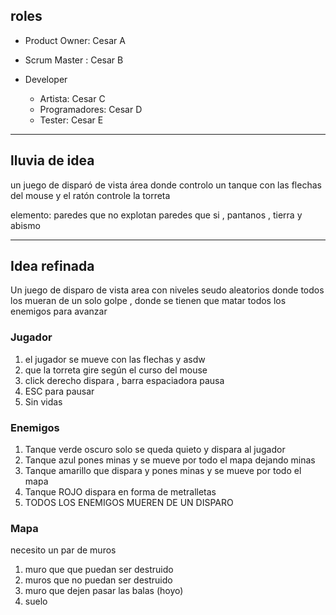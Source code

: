 ## roles
- Product Owner: Cesar A 
- Scrum Master : Cesar B

- Developer
	- Artista:               Cesar C
	- Programadores: Cesar D
	- Tester:                 Cesar E
		
----

## lluvia de idea 

un juego de disparó de vista área donde controlo un tanque con las flechas del mouse y el ratón controle la torreta

elemento: paredes que no explotan paredes que si , pantanos , tierra y abismo 

--- 
## Idea refinada

Un juego de disparo de vista area con niveles seudo aleatorios donde todos los mueran de un solo golpe , donde se tienen que matar todos los enemigos para avanzar
### Jugador
1. el jugador se mueve con las flechas y asdw
2. que la torreta gire según el curso del mouse
3. click derecho dispara , barra espaciadora pausa
4. ESC para pausar
5. Sin vidas 
### Enemigos
1. Tanque verde oscuro solo se queda quieto y dispara al jugador
2. Tanque azul pones minas y se mueve por todo el mapa dejando minas 
3. Tanque amarillo que dispara y pones minas y se mueve por todo el mapa
4. Tanque ROJO dispara en forma de metralletas 
5. TODOS LOS ENEMIGOS MUEREN DE UN DISPARO 

### Mapa
necesito un par de muros 
1. muro que que puedan ser destruido 
2. muros que no puedan ser destruido
3. muro que dejen pasar las balas (hoyo)
4. suelo